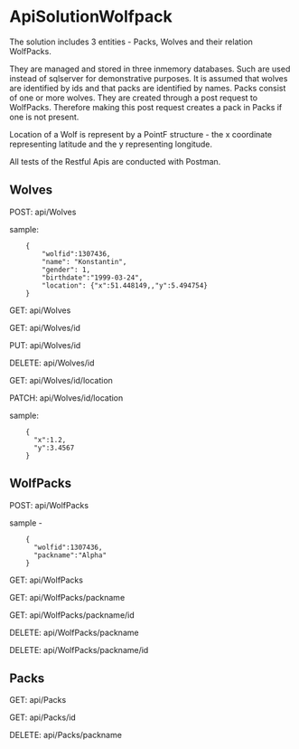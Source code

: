 # ApiSolutionWolfpack
The solution includes 3 entities - Packs, Wolves and their relation WolfPacks.

They are managed and stored in three inmemory databases. Such are used instead of sqlserver for demonstrative purposes.
It is assumed that wolves are identified by ids and that packs are identified by names.
Packs consist of one or more wolves. They are created through a post request to WolfPacks.
Therefore making this post request creates a pack in Packs if one is not present.

Location of a Wolf is represent by a PointF structure - the x coordinate representing latitude and the y representing longitude.

All tests of the Restful Apis are conducted with Postman.

## Wolves

POST: api/Wolves

sample:

        {	    
            "wolfid":1307436,
            "name": "Konstantin",
            "gender": 1,
            "birthdate":"1999-03-24",
            "location": {"x":51.448149,,"y":5.494754}
        }

GET: api/Wolves


  
GET: api/Wolves/id

PUT: api/Wolves/id

DELETE: api/Wolves/id

GET: api/Wolves/id/location

PATCH: api/Wolves/id/location

sample:

        {
          "x":1.2,
          "y":3.4567
        }
## WolfPacks

POST: api/WolfPacks

sample -

        {
          "wolfid":1307436,
          "packname":"Alpha"
        }

GET: api/WolfPacks

GET: api/WolfPacks/packname

GET: api/WolfPacks/packname/id

DELETE: api/WolfPacks/packname

DELETE: api/WolfPacks/packname/id

## Packs

GET: api/Packs

GET: api/Packs/id

DELETE: api/Packs/packname
